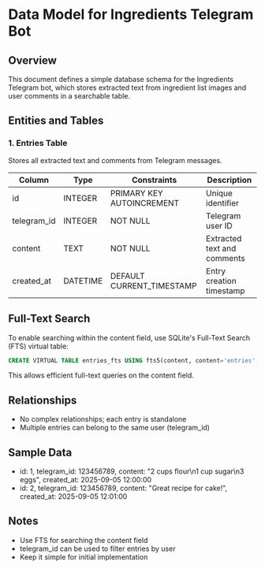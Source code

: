 # Data Model for Ingredients Telegram Bot

## Overview
This document defines a simple database schema for the Ingredients Telegram bot, which stores extracted text from ingredient list images and user comments in a searchable table.

## Entities and Tables

### 1. Entries Table
Stores all extracted text and comments from Telegram messages.

| Column      | Type    | Constraints          | Description                  |
|-------------|---------|----------------------|------------------------------|
| id          | INTEGER | PRIMARY KEY AUTOINCREMENT | Unique identifier            |
| telegram_id | INTEGER | NOT NULL             | Telegram user ID             |
| content     | TEXT    | NOT NULL             | Extracted text and comments  |
| created_at  | DATETIME| DEFAULT CURRENT_TIMESTAMP | Entry creation timestamp     |

## Full-Text Search
To enable searching within the content field, use SQLite's Full-Text Search (FTS) virtual table:

```sql
CREATE VIRTUAL TABLE entries_fts USING fts5(content, content='entries', content_rowid='id');
```

This allows efficient full-text queries on the content field.

## Relationships
- No complex relationships; each entry is standalone
- Multiple entries can belong to the same user (telegram_id)

## Sample Data
- id: 1, telegram_id: 123456789, content: "2 cups flour\n1 cup sugar\n3 eggs", created_at: 2025-09-05 12:00:00
- id: 2, telegram_id: 123456789, content: "Great recipe for cake!", created_at: 2025-09-05 12:01:00

## Notes
- Use FTS for searching the content field
- telegram_id can be used to filter entries by user
- Keep it simple for initial implementation
